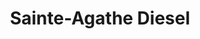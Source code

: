 ---
title: "Sainte-Agathe Diesel"
url: /sainte-agathe-des-monts/sainte-agathe-diesel/
shop: car repair
---